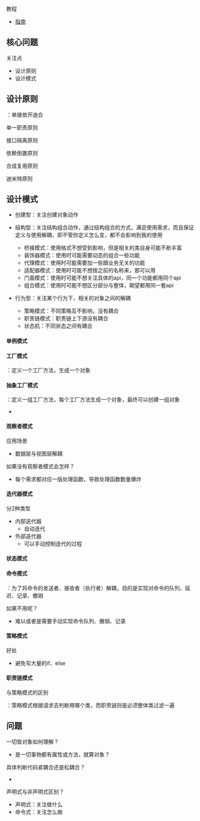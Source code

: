 教程

- [指南](https://github.com/csxiaoyaojianxian/JavaScriptStudy)



## 核心问题

关注点

- 设计原则
- 设计模式



## 设计原则

：单接依开迪合

单一职责原则

接口隔离原则

依赖倒置原则

合成复用原则

迪米特原则



## 设计模式

- 创建型：关注创建对象动作
- 结构型：关注结构组合动作，通过结构组合的方式，满足使用需求，而且保证定义与使用解耦，即不管你定义怎么变，都不会影响到我的使用
  - 桥接模式：使用格式不想受到影响，但是相关的类自身可能不断丰富
  - 装饰器模式：使用时可能需要动态的组合一些功能
  - 代理模式：使用时可能需要加一些跟业务无关的功能
  - 适配器模式：使用时可能不想按之前的名称来，那可以用
  - 门面模式：使用时可能不想关注具体的api，同一个功能都用同个api
  - 组合模式：使用时可能不想区分部分与整体，期望都用同一套api

- 行为型：关注某个行为下，相关的对象之间的解耦
  - 策略模式：不同策略互不影响，没有耦合
  - 职责链模式：职责链上下游没有耦合
  - 状态机：不同状态之间有耦合





#### 单例模式



#### 工厂模式

：定义一个工厂方法，生成一个对象



#### 抽象工厂模式

：定义一组工厂方法，每个工厂方法生成一个对象，最终可以创建一组对象





- 







#### 观察者模式

应用场景

- 数据层与视图层解耦

如果没有观察者模式会怎样？

- 每个需求都对应一版处理函数，导致处理函数数量爆炸



#### 迭代器模式

分2种类型

- 内部迭代器
  - 自动迭代
- 外部迭代器
  - 可以手动控制迭代的过程



#### 状态模式



#### 命令模式

：为了将命令的发送者、接收者（执行者）解耦，目的是实现对命令的队列、延迟、记录、撤销

如果不用呢？

- 难以或者是需要手动实现命令队列、撤销、记录



#### 策略模式

好处

- 避免写大量的if、else



#### 职责链模式

与策略模式的区别

：策略模式根据请求去判断用哪个类，而职责链则是必须整体类过滤一遍



## 问题

一切皆对象如何理解？

- 是一切事物都有属性或方法，就算对象？

具体判断代码紧耦合还是松耦合？

- 

声明式与非声明式区别？

- 声明式：关注做什么
- 命令式：关注怎么做



